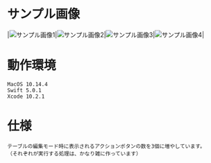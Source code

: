 # サンプル画像
|![サンプル画像1](https://github.com/shigyamamoto/UITableViewSample01_UITableViewRowAction/blob/images/image-sample01.png)|![サンプル画像2](https://github.com/shigyamamoto/UITableViewSample01_UITableViewRowAction/blob/images/image-sample02.png)|![サンプル画像3](https://github.com/shigyamamoto/UITableViewSample01_UITableViewRowAction/blob/images/image-sample03.png)|![サンプル画像4](https://github.com/shigyamamoto/UITableViewSample01_UITableViewRowAction/blob/images/image-sample04.png)|

# 動作環境
    MacOS 10.14.4
    Swift 5.0.1
    Xcode 10.2.1

# 仕様
    テーブルの編集モード時に表示されるアクションボタンの数を3個に増やしています。
    （それぞれが実行する処理は、かなり雑に作っています）

